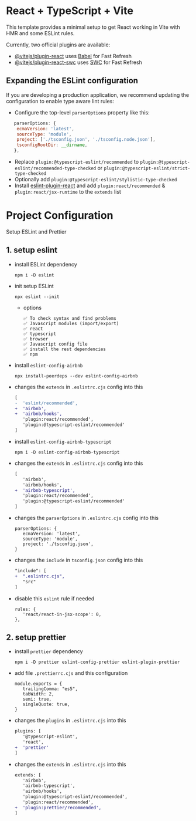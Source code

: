 # React + TypeScript + Vite

This template provides a minimal setup to get React working in Vite with HMR and some ESLint rules.

Currently, two official plugins are available:

- [@vitejs/plugin-react](https://github.com/vitejs/vite-plugin-react/blob/main/packages/plugin-react/README.md) uses [Babel](https://babeljs.io/) for Fast Refresh
- [@vitejs/plugin-react-swc](https://github.com/vitejs/vite-plugin-react-swc) uses [SWC](https://swc.rs/) for Fast Refresh

## Expanding the ESLint configuration

If you are developing a production application, we recommend updating the configuration to enable type aware lint rules:

- Configure the top-level `parserOptions` property like this:

```js
   parserOptions: {
    ecmaVersion: 'latest',
    sourceType: 'module',
    project: ['./tsconfig.json', './tsconfig.node.json'],
    tsconfigRootDir: __dirname,
   },
```

- Replace `plugin:@typescript-eslint/recommended` to `plugin:@typescript-eslint/recommended-type-checked` or `plugin:@typescript-eslint/strict-type-checked`
- Optionally add `plugin:@typescript-eslint/stylistic-type-checked`
- Install [eslint-plugin-react](https://github.com/jsx-eslint/eslint-plugin-react) and add `plugin:react/recommended` & `plugin:react/jsx-runtime` to the `extends` list

# Project Configuration
Setup ESLint and Prettier

## 1. setup eslint
- install ESLint dependency
   ```
   npm i -D eslint
   ```
- init setup ESLint
   ```
   npx eslint --init
   ```
   - options
      ```
      ✅ To check syntax and find problems
      ✅ Javascript modules (import/export) 
      ✅ react
      ✅ typescript
      ✅ browser
      ✅ Javascript config file
      ✅ install the rest dependencies
      ✅ npm
      ```
- install `eslint-config-airbnb`
   ```
   npx install-peerdeps --dev eslint-config-airbnb
   ```
- changes the `extends` in `.eslintrc.cjs` config into this
   ```diff
   [
   -  'eslint/recommended',
   +  'airbnb', 
   +  'airbnb/hooks',
      'plugin:react/recommended',
      'plugin:@typescript-eslint/recommended'
   ]
   ```
- install `eslint-config-airbnb-typescript`
   ```
   npm i -D eslint-config-airbnb-typescript
   ```
- changes the `extends` in `.eslintrc.cjs` config into this
   ```diff
   [
      'airbnb', 
      'airbnb/hooks',
   +  'airbnb-typescript',
      'plugin:react/recommended',
      'plugin:@typescript-eslint/recommended'
   ]
   ```
- changes the `parserOptions` in `.eslintrc.cjs` config into this
   ```
   parserOptions: {
      ecmaVersion: 'latest',
      sourceType: 'module',
      project: './tsconfig.json',
   }
   ```
- changes the `include` in `tsconfig.json` config into this
   ```diff
   "include": [
   +  ".eslintrc.cjs",
      "src"
   ]
   ```
- disable this `eslint` rule if needed
   ```
   rules: {
      'react/react-in-jsx-scope': 0,
   },
   ```

## 2. setup prettier
- install `prettier` dependency
   ```
   npm i -D prettier eslint-config-prettier eslint-plugin-prettier
   ```
- add file `.prettierrc.cjs` and this configuration
   ```
   module.exports = {
      trailingComma: "es5",
      tabWidth: 2,
      semi: true,
      singleQuote: true,
   }
   ```
- changes the `plugins` in `.eslintrc.cjs` into this
   ``` diff
   plugins: [
      '@typescript-eslint', 
      'react', 
   +  'prettier'
   ]
   ```
- changes the `extends` in `.eslintrc.cjs` into this
   ```diff
   extends: [
      'airbnb',
      'airbnb-typescript',
      'airbnb/hooks',
      'plugin:@typescript-eslint/recommended',
      'plugin:react/recommended',
   +  'plugin:prettier/recommended',
   ]
   ```